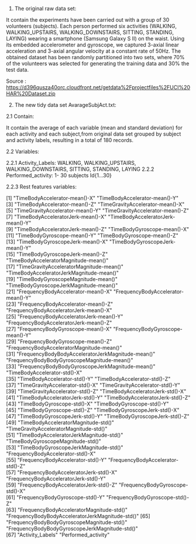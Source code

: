 1. The original raw data set:

It contain the experiments have been carried out with a group of 30 volunteers (subjects).
Each person performed six activities (WALKING, WALKING_UPSTAIRS, WALKING_DOWNSTAIRS, SITTING, STANDING, LAYING) 
wearing a smartphone (Samsung Galaxy S II) on the waist. Using its embedded accelerometer and gyroscope, we captured 
3-axial linear acceleration and 3-axial angular velocity at a constant rate of 50Hz. 
The obtained dataset has been randomly partitioned into two sets, where 70% of the volunteers was selected for generating 
the training data and 30% the test data. 


Source : https://d396qusza40orc.cloudfront.net/getdata%2Fprojectfiles%2FUCI%20HAR%20Dataset.zip


2.  The new tidy data set AvarageSubjAct.txt:

2.1 Contain:

It contain the average of each variable (mean and standard deviation) for each activity and each subject,from original data set 
grouped by subject and activity labels, resulting in a total of 180 records.

2.2 Variables:

2.2.1 Activity_Labels: WALKING, WALKING_UPSTAIRS, WALKING_DOWNSTAIRS, SITTING, STANDING, LAYING
2.2.2 Performed_activity: 1- 30 subjects Id{1...30}

2.2.3 Rest features variables:

 [1] "TimeBodyAccelerator-mean()-X"                     "TimeBodyAccelerator-mean()-Y"                    
 [3] "TimeBodyAccelerator-mean()-Z"                     "TimeGravityAccelerator-mean()-X"                 
 [5] "TimeGravityAccelerator-mean()-Y"                  "TimeGravityAccelerator-mean()-Z"                 
 [7] "TimeBodyAcceleratorJerk-mean()-X"                 "TimeBodyAcceleratorJerk-mean()-Y"                
 [9] "TimeBodyAcceleratorJerk-mean()-Z"                 "TimeBodyGyroscope-mean()-X"                      
[11] "TimeBodyGyroscope-mean()-Y"                       "TimeBodyGyroscope-mean()-Z"                      
[13] "TimeBodyGyroscopeJerk-mean()-X"                   "TimeBodyGyroscopeJerk-mean()-Y"                  
[15] "TimeBodyGyroscopeJerk-mean()-Z"                   "TimeBodyAcceleratorMagnitude-mean()"             
[17] "TimeGravityAcceleratorMagnitude-mean()"           "TimeBodyAcceleratorJerkMagnitude-mean()"         
[19] "TimeBodyGyroscopeMagnitude-mean()"                "TimeBodyGyroscopeJerkMagnitude-mean()"           
[21] "FrequencyBodyAccelerator-mean()-X"                "FrequencyBodyAccelerator-mean()-Y"               
[23] "FrequencyBodyAccelerator-mean()-Z"                "FrequencyBodyAcceleratorJerk-mean()-X"           
[25] "FrequencyBodyAcceleratorJerk-mean()-Y"            "FrequencyBodyAcceleratorJerk-mean()-Z"           
[27] "FrequencyBodyGyroscope-mean()-X"                  "FrequencyBodyGyroscope-mean()-Y"                 
[29] "FrequencyBodyGyroscope-mean()-Z"                  "FrequencyBodyAcceleratorMagnitude-mean()"        
[31] "FrequencyBodyBodyAcceleratorJerkMagnitude-mean()" "FrequencyBodyBodyGyroscopeMagnitude-mean()"      
[33] "FrequencyBodyBodyGyroscopeJerkMagnitude-mean()"   "TimeBodyAccelerator-std()-X"                     
[35] "TimeBodyAccelerator-std()-Y"                      "TimeBodyAccelerator-std()-Z"                     
[37] "TimeGravityAccelerator-std()-X"                   "TimeGravityAccelerator-std()-Y"                  
[39] "TimeGravityAccelerator-std()-Z"                   "TimeBodyAcceleratorJerk-std()-X"                 
[41] "TimeBodyAcceleratorJerk-std()-Y"                  "TimeBodyAcceleratorJerk-std()-Z"                 
[43] "TimeBodyGyroscope-std()-X"                        "TimeBodyGyroscope-std()-Y"                       
[45] "TimeBodyGyroscope-std()-Z"                        "TimeBodyGyroscopeJerk-std()-X"                   
[47] "TimeBodyGyroscopeJerk-std()-Y"                    "TimeBodyGyroscopeJerk-std()-Z"                   
[49] "TimeBodyAcceleratorMagnitude-std()"               "TimeGravityAcceleratorMagnitude-std()"           
[51] "TimeBodyAcceleratorJerkMagnitude-std()"           "TimeBodyGyroscopeMagnitude-std()"                
[53] "TimeBodyGyroscopeJerkMagnitude-std()"             "FrequencyBodyAccelerator-std()-X"                
[55] "FrequencyBodyAccelerator-std()-Y"                 "FrequencyBodyAccelerator-std()-Z"                
[57] "FrequencyBodyAcceleratorJerk-std()-X"             "FrequencyBodyAcceleratorJerk-std()-Y"            
[59] "FrequencyBodyAcceleratorJerk-std()-Z"             "FrequencyBodyGyroscope-std()-X"                  
[61] "FrequencyBodyGyroscope-std()-Y"                   "FrequencyBodyGyroscope-std()-Z"                  
[63] "FrequencyBodyAcceleratorMagnitude-std()"          "FrequencyBodyBodyAcceleratorJerkMagnitude-std()" 
[65] "FrequencyBodyBodyGyroscopeMagnitude-std()"        "FrequencyBodyBodyGyroscopeJerkMagnitude-std()"   
[67] "Activity_Labels"                                  "Performed_activity" 




